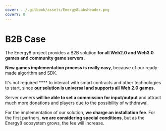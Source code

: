 ```yaml
---
cover: ../.gitbook/assets/Energy8LabsHeader.png
coverY: 0
---
```


# B2B Case

The Energy8 project provides a B2B solution **for all Web2.0 and Web3.0 games and community game servers.**

**New games implementation process is really easy**, because of our ready-made algorithm and SDK.

It's not required **** to interact with smart contracts and other technologies to start, since **our solution is universal and supports all Web 2.0 games**.

Server owners **will be able to set a commission for input/output** and attract much more donations and players due to the possibility of withdrawal.

For the implementation of our solution, **we charge an installation fee**. For the first partners, **we are considering special conditions**, but as the Energy8 ecosystem grows, the fee will increase.
